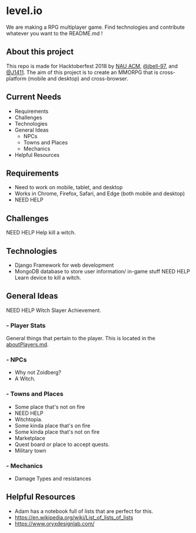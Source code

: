 # level.io
We are making a RPG multiplayer game. Find technologies and contribute whatever you want to the README.md !

## About this project
This repo is made for Hacktoberfest 2018 by [NAU ACM](http://nau.edu/acm), [@jbell-97](https://github.com/jbell-97), and [@J1411](https://github.com/J1411). The aim of this project is to create an MMORPG that is cross-platform (mobile and desktop) and cross-browser.

## Current Needs
- Requirements
- Challenges
- Technologies
- General Ideas
  - NPCs
  - Towns and Places
  - Mechanics
- Helpful Resources

## Requirements
- Need to work on mobile, tablet, and desktop
- Works in Chrome, Firefox, Safari, and Edge (both mobile and desktop)
- NEED HELP

## Challenges
NEED HELP
Help kill a witch.

## Technologies
* Django Framework for web development
* MongoDB database to store user information/ in-game stuff
NEED HELP
Learn device to kill a witch.

## General Ideas
NEED HELP
Witch Slayer Achievement. 

### - Player Stats
General things that pertain to the player. This is located in the [aboutPlayers.md](./aboutPlayers.md).

### - NPCs
- Why not Zoidberg?
- A Witch.

### - Towns and Places
- Some place that's not on fire
- NEED HELP
- Witchtopia.
- Some kinda place that's on fire
- Some kinda place that's not on fire
- Marketplace
- Quest board or place to accept quests.
- Military town

### - Mechanics
- Damage Types and resistances

## Helpful Resources
- Adam has a notebook full of lists that are perfect for this.
- https://en.wikipedia.org/wiki/List_of_lists_of_lists
- https://www.oryxdesignlab.com/
